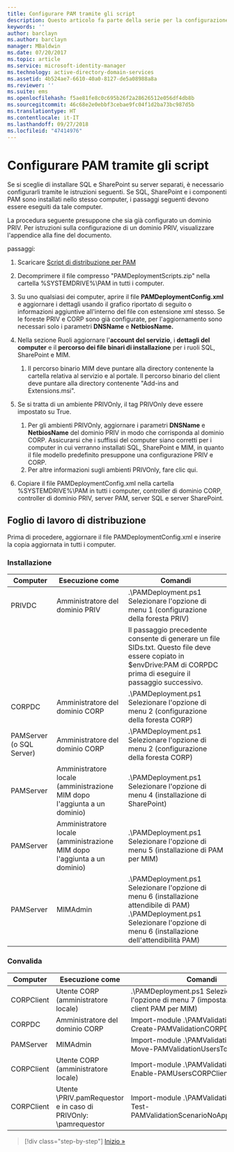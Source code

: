 ```yaml
---
title: Configurare PAM tramite gli script
description: Questo articolo fa parte della serie per la configurazione di PAM tramite script. Viene illustrata la modifica del file XML che verrà usato dagli script di distribuzione di PAM.
keywords: ''
author: barclayn
ms.author: barclayn
manager: MBaldwin
ms.date: 07/20/2017
ms.topic: article
ms.service: microsoft-identity-manager
ms.technology: active-directory-domain-services
ms.assetid: 4b524ae7-6610-40a0-8127-de5a08988a8a
ms.reviewer: ''
ms.suite: ems
ms.openlocfilehash: f5ae81fe8c0c695b26f2a28626512e056df4db8b
ms.sourcegitcommit: 46c68e2e0ebbf3cebae9fc04f1d2ba73bc987d5b
ms.translationtype: HT
ms.contentlocale: it-IT
ms.lasthandoff: 09/27/2018
ms.locfileid: "47414976"
---
```

# <a name="configure-pam-using-scripts"></a>Configurare PAM tramite gli script

Se si sceglie di installare SQL e SharePoint su server separati, è necessario configurarli tramite le istruzioni seguenti. Se SQL, SharePoint e i componenti PAM sono installati nello stesso computer, i passaggi seguenti devono essere eseguiti da tale computer.

La procedura seguente presuppone che sia già configurato un dominio PRIV. Per istruzioni sulla configurazione di un dominio PRIV, visualizzare l'appendice alla fine del documento.

passaggi:

1. Scaricare [Script di distribuzione per PAM](https://www.microsoft.com/download/details.aspx?id=53941)
2. Decomprimere il file compresso "PAMDeploymentScripts.zip" nella cartella %SYSTEMDRIVE%\PAM in tutti i computer.
3. Su uno qualsiasi dei computer, aprire il file **PAMDeploymentConfig.xml** e aggiornare i dettagli usando il grafico riportato di seguito o informazioni aggiuntive all'interno del file con estensione xml stesso. Se le foreste PRIV e CORP sono già configurate, per l'aggiornamento sono necessari solo i parametri **DNSName** e **NetbiosName.**
4. Nella sezione Ruoli aggiornare l'**account del servizio**, i **dettagli del computer** e il **percorso dei file binari di installazione** per i ruoli SQL, SharePoint e MIM.
    1. Il percorso binario MIM deve puntare alla directory contenente la cartella relativa al servizio e al portale. Il percorso binario del client deve puntare alla directory contenente "Add-ins and Extensions.msi".

5. Se si tratta di un ambiente PRIVOnly, il tag PRIVOnly deve essere impostato su True.
    1. Per gli ambienti PRIVOnly, aggiornare i parametri **DNSName** e **NetbiosName** del dominio PRIV in modo che corrisponda al dominio CORP. Assicurarsi che i suffissi del computer siano corretti per i computer in cui verranno installati SQL, SharePoint e MIM, in quanto il file modello predefinito presuppone una configurazione PRIV e CORP.
    2. Per altre informazioni sugli ambienti PRIVOnly, fare clic qui.

6. Copiare il file PAMDeploymentConfig.xml nella cartella %SYSTEMDRIVE%\PAM in tutti i computer, controller di dominio CORP, controller di dominio PRIV, server PAM, server SQL e server SharePoint.


## <a name="deployment-worksheet"></a>Foglio di lavoro di distribuzione

Prima di procedere, aggiornare il file PAMDeploymentConfig.xml e inserire la copia aggiornata in tutti i computer.

### <a name="setup"></a>Installazione

|Computer   | Esecuzione come   |Comandi   |
|---|---|---|
|  PRIVDC |Amministratore del dominio PRIV   | .\PAMDeployment.ps1 Selezionare l'opzione di menu 1 (configurazione della foresta PRIV)   |
|   |   |  Il passaggio precedente consente di generare un file SIDs.txt. Questo file deve essere copiato in $envDrive:PAM di CORPDC prima di eseguire il passaggio successivo. |
| CORPDC  |Amministratore del dominio CORP   | .\PAMDeployment.ps1 Selezionare l'opzione di menu 2 (configurazione della foresta CORP)   |
| PAMServer (o SQL Server)   |Amministratore del dominio CORP   |  .\PAMDeployment.ps1 Selezionare l'opzione di menu 2 (configurazione della foresta CORP)  |
|  PAMServer |  Amministratore locale (amministrazione MIM dopo l'aggiunta a un dominio) |  .\PAMDeployment.ps1 Selezionare l'opzione di menu 4 (installazione di SharePoint)  |
| PAMServer  | Amministratore locale (amministrazione MIM dopo l'aggiunta a un dominio)  | .\PAMDeployment.ps1 Selezionare l'opzione di menu 5 (installazione di PAM per MIM)   |
|  PAMServer |MIMAdmin   | .\PAMDeployment.ps1 Selezionare l'opzione di menu 6 (installazione attendibile di PAM) .\PAMDeployment.ps1 Selezionare l'opzione di menu 6 (installazione dell'attendibilità PAM) |

### <a name="validation"></a>Convalida

|  Computer | Esecuzione come   | Comandi   |
|---|---|---|
| CORPClient  | Utente CORP (amministratore locale)  |   .\PAMDeployment.ps1 Selezionare l'opzione di menu 7 (impostazione del client PAM per MIM)  |
| CORPDC  | Amministratore del dominio CORP   | Import-module .\PAMValidation.psm1 ; Create-PAMValidationCORPDCConfig   |
| PAMServer   | MIMAdmin  | Import-module .\PAMValidation.psm1 ; Move-PAMValidationUsersToPAM  |
| CORPClient  | Utente CORP (amministratore locale)   |   Import-module .\PAMValidation.psm1 ; Enable-PAMUsersCORPClientRemote |
|  CORPClient | <PRIV>Utente \PRIV.pamRequestor e in caso di PRIVOnly: <CORP>\pamrequestor   | Import-module .\PAMValidation.psm1 ; Test-PAMValidationScenarioNoApprovalRequest  |


> [!div class="step-by-step"]
> [Inizio »](sp1-step1-configuring-priv-domain.md)

